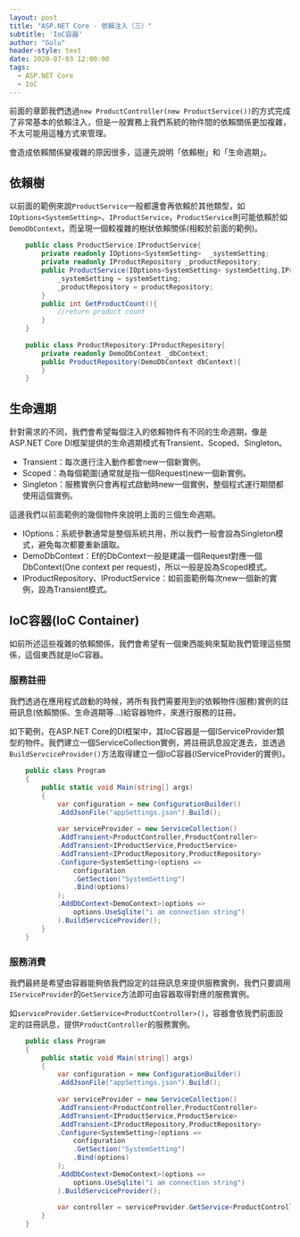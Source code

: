 ```yaml
---
layout: post
title: "ASP.NET Core - 依賴注入（三）"
subtitle: 'IoC容器'
author: "Gulu"
header-style: text
date: 2020-07-03 12:00:00
tags:
  - ASP.NET Core
  - IoC
---
```


前面的章節我們透過`new ProductController(new ProductService())`的方式完成了非常基本的依賴注入，但是一般實務上我們系統的物件間的依賴關係更加複雜，不太可能用這種方式來管理。

會造成依賴關係變複雜的原因很多，這邊先說明「依賴樹」和「生命週期」。

## 依賴樹
以前面的範例來說`ProductService`一般都還會再依賴於其他類型，如`IOptions<SystemSetting>`、`IProductService`，`ProductService`則可能依賴於如`DemoDbContext`，而呈現一個較複雜的樹狀依賴關係(相較於前面的範例)。
```csharp
    public class ProductService:IProductService{
        private readonly IOptions<SystemSetting>  _systemSetting;
        private readonly IProductRepository _productRepository;
        public ProductService(IOptions<SystemSetting> systemSetting,IProductRepository productRepository){
            _systemSetting = systemSetting;
            _productRepository = productRepository;
        }
        public int GetProductCount(){
            //return product count
        }
    }
    
    public class ProductRepository:IProductRepository{
        private readonly DemoDbContext _dbContext;
        public ProductRepository(DemoDbContext dbContext){
        }
    }
```

## 生命週期
針對需求的不同，我們會希望每個注入的依賴物件有不同的生命週期，像是ASP.NET Core DI框架提供的生命週期模式有Transient、Scoped、Singleton。
- Transient：每次進行注入動作都會new一個新實例。
- Scoped：為每個範圍(通常就是指一個Request)new一個新實例。
- Singleton：服務實例只會再程式啟動時new一個實例，整個程式運行期間都使用這個實例。

這邊我們以前面範例的幾個物件來說明上面的三個生命週期。
- IOptions<SystemSetting>：系統參數通常是整個系統共用，所以我們一般會設為Singleton模式，避免每次都要重新讀取。
- DemoDbContext：Ef的DbContext一般是建議一個Request對應一個DbContext(One context per request)，所以一般是設為Scoped模式。
- IProductRepository、IProductService：如前面範例每次new一個新的實例，設為Transient模式。

## IoC容器(IoC Container)
如前所述這些複雜的依賴關係，我們會希望有一個東西能夠來幫助我們管理這些關係，這個東西就是IoC容器。

### 服務註冊
我們透過在應用程式啟動的時候，將所有我們需要用到的依賴物件(服務)實例的註冊訊息(依賴關係、生命週期等...)給容器物件，來進行服務的註冊。

如下範例，在ASP.NET Core的DI框架中，其IoC容器是一個IServiceProvider類型的物件。我們建立一個ServiceCollection實例，將註冊訊息設定進去，並透過`BuildServciceProvider()`方法取得建立一個IoC容器(IServiceProvider的實例)。

```csharp
    public class Program
    {
        public static void Main(string[] args)
        {
            var configuration = new ConfigurationBuilder()
            .AddJsonFile("appSettings.json").Build();   
        
            var serviceProvider = new ServiceCollection()
            .AddTransient<ProductController,ProductController>
            .AddTransient<IProductService,ProductService>
            .AddTransient<IProductRepository,ProductRepository>
            .Configure<SystemSetting>(options => 
                configuration
                .GetSection("SystemSetting")
                .Bind(options)
            );
            .AddDbContext<DemoContext>(options => 
                options.UseSqlite("i am connection string")
            ).BuildServciceProvider();
        }
    }
```

### 服務消費
我們最終是希望由容器能夠依我們設定的註冊訊息來提供服務實例，我們只要調用`IServiceProvider`的`GetService`方法即可由容器取得對應的服務實例。

如`serviceProvider.GetService<ProductController>()`，容器會依我們前面設定的註冊訊息，提供`ProductController`的服務實例。

```csharp
    public class Program
    {
        public static void Main(string[] args)
        {
            var configuration = new ConfigurationBuilder()
            .AddJsonFile("appSettings.json").Build();   
        
            var serviceProvider = new ServiceCollection()
            .AddTransient<ProductController,ProductController>
            .AddTransient<IProductService,ProductService>
            .AddTransient<IProductRepository,ProductRepository>
            .Configure<SystemSetting>(options => 
                configuration
                .GetSection("SystemSetting")
                .Bind(options)
            );
            .AddDbContext<DemoContext>(options => 
                options.UseSqlite("i am connection string")
            ).BuildServciceProvider();
            
            var controller = serviceProvider.GetService<ProductController>();
        }
    }
```